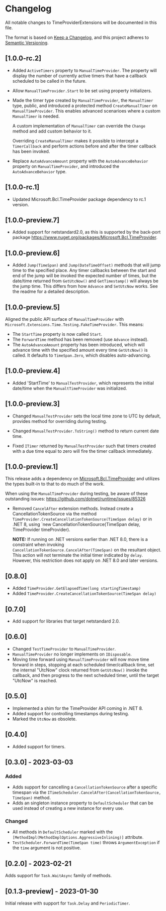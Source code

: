 # Changelog

All notable changes to TimeProviderExtensions will be documented in this file.

The format is based on [Keep a Changelog](https://keepachangelog.com/en/1.0.0/),
and this project adheres to [Semantic Versioning](https://semver.org/spec/v2.0.0.html).

## [1.0.0-rc.2]

- Added `ActiveTimers` property to `ManualTimeProvider`. The property will display the number of currently active timers that have a callback scheduled to be called in the future.

- Allow `ManualTimeProvider.Start` to be set using property initializers.

- Made the timer type created by `ManualTimeProvider`, the `ManualTimer` type, public, and introduced a protected method `CreateManualTimer` on `ManualTimeProvider`. This enables advanced scenarioes where a custom `ManualTimer` is needed. 

  A custom implementation of `ManualTimer` can override the `Change` method and add custom behavior to it.

  Overriding `CreateManualTimer` makes it possible to intercept a `TimerCallback` and perform actions before and after the timer callback has been invoked.

- Replace `AutoAdvanceAmount` property with the `AutoAdvanceBehavior` property on `ManualTimeProvider`, and introduced the `AutoAdvanceBehavior` type.

## [1.0.0-rc.1]

- Updated Microsoft.Bcl.TimeProvider package dependency to rc.1 version.

## [1.0.0-preview.7]

- Added support for netstandard2.0, as this is supported by the back-port package https://www.nuget.org/packages/Microsoft.Bcl.TimeProvider.

## [1.0.0-preview.6]

- Added `Jump(TimeSpan)` and `Jump(DateTimeOffset)` methods that will jump time to the specified place. Any timer callbacks between the start and end of the jump will be invoked the expected number of times, but the date/time returned from `GetUtcNow()` and `GetTimestamp()` will always be the jump time. This differs from how `Advance` and `SetUtcNow` works. See the readme for a detailed description.

## [1.0.0-preview.5]

Aligned the public API surface of `ManualTimeProvider` with `Microsoft.Extensions.Time.Testing.FakeTimeProvider`. This means:

  - The `StartTime` property is now called `Start`.
  - The `ForwardTime` method has been removed (use `Advance` instead).
  - The `AutoAdvanceAmount` property has been introduced, which will advance time with the specified amount every time `GetUtcNow()` is called. It defaults to `TimeSpan.Zero`, which disables auto-advancing.

## [1.0.0-preview.4]

- Added 'StartTime' to `ManualTestProvider`, which represents the initial date/time when the `ManualtTimeProvider` was initialized.

## [1.0.0-preview.3]

- Changed `ManualTestProvider` sets the local time zone to UTC by default, provides method for overriding during testing.

- Changed `ManualTestProvider.ToString()` method to return current date time.

- Fixed `ITimer` returned by `ManualTestProvider` such that timers created with a due time equal to zero will fire the timer callback immediately.

## [1.0.0-preview.1]

This release adds a dependency on [Microsoft.Bcl.TimeProvider](https://www.nuget.org/packages/Microsoft.Bcl.TimeProvider) and utilizes the types built-in to that to do much of the work.

When using the `ManualTimeProvider` during testing, be aware of these outstanding issues: https://github.com/dotnet/runtime/issues/85326

- Removed `CancelAfter` extension methods. Instead create a CancellationTokenSource via the method `TimeProvider.CreateCancellationTokenSource(TimeSpan delay)` or in .NET 8, using `new CancellationTokenSource(TimeSpan delay, TimeProvider timeProvider). 

  **NOTE:** If running on .NET versions earlier than .NET 8.0, there is a constraint when invoking `CancellationTokenSource.CancelAfter(TimeSpan)` on the resultant object. This action will not terminate the initial timer indicated by `delay`. However, this restriction does not apply on .NET 8.0 and later versions.

## [0.8.0]

- Added `TimeProvider.GetElapsedTime(long startingTimestamp)`
- Added `TimeProvider.CreateCancellationTokenSource(TimeSpan delay)`

## [0.7.0]

- Add support for libraries that target netstandard 2.0.

## [0.6.0]

- Changed `TestTimeProvider` to `ManualTimeProvider`.
- `ManualTimeProvider` no longer implements on `IDisposable`.
- Moving time forward using `ManualTimeProvider` will now move time forward in steps, stopping at each scheduled timer/callback time, set the internal "UtcNow" clock returned from `GetUtcNow()` invoke the callback, and then progress to the next scheduled timer, until the target "UtcNow" is reached.

## [0.5.0]

- Implemented a shim for the TimeProvider API coming in .NET 8.
- Added support for controlling timestamps during testing.
- Marked the `UtcNow` as obsolete.

## [0.4.0]

- Added support for timers.

## [0.3.0] - 2023-03-03

### Added

- Adds support for cancelling a `CancellationTokenSource` after a specific timespan via the `ITimeScheduler.CancelAfter(CancellationTokenSource, TimeSpan)` method.
- Adds an singleton instance property to `DefaultScheduler` that can be used instead of creating a new instance for every use.

### Changed

- All methods in `DefaultScheduler` marked with the `[MethodImpl(MethodImplOptions.AggressiveInlining)]` attribute.
- `TestScheduler.ForwardTime(TimeSpan time)` throws `ArgumentException` if the `time` argument is not positive.

## [0.2.0] - 2023-02-21

Adds support for `Task.WaitAsync` family of methods.

## [0.1.3-preview] - 2023-01-30

Initial release with support for `Task.Delay` and `PeriodicTimer`.
